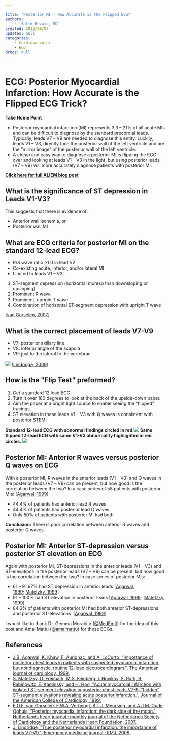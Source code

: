 ```yaml
---

title: 'Posterior MI - How Accurate is the Flipped ECG?'
authors:
    - 'Salim Rezaie, MD'
created: 2013/08/07
updates: null
categories:
    - Cardiovascular
    - ECG
drugs: null

---
```




# ECG: Posterior Myocardial Infarction: How Accurate is the Flipped ECG Trick?

**Take Home Point**

-   Posterior myocardial infarction (MI) represents 3.3 – 21% of all acute MIs and can be difficult to diagnose by the standard precordial leads. Typically, leads V7 – V9 are needed to diagnose this entity. Luckily, leads V1 – V3, directly face the posterior wall of the left ventricle and are the “mirror image” of the posterior wall of the left ventricle. 
-   A cheap and easy way to diagnose a posterior MI is flipping the ECG over and looking at leads V1 – V3 in the light, but using posterior leads (V7 – V9) will more accurately diagnose patients with posterior MI. 

**[Click here for full ALiEM blog post](http://academiclifeinem.com/posterior-myocardial-infarction-how-accurate-is-the-flipped-ecg-trick/)**

## What is the significance of ST depression in Leads V1-V3?

This suggests that there is evidence of:

-   Anterior wall ischemia, or
-   Posterior wall MI

## What are ECG criteria for posterior MI on the standard 12-lead ECG?

-   R/S wave ratio &gt;1.0 in lead V2
-   Co-existing acute, inferior, and/or lateral MI
-   Limited to leads V1 – V3:

1.  ST-segment depression (horizontal moreso than downsloping or upsloping)
2.  Prominent R wave
3.  Prominent, upright T wave
4.  Combination of horizontal ST-segment depression with upright T wave

\[[van Gorselen, 2007](http://www.ncbi.nlm.nih.gov/pubmed/17612703)\]

## What is the correct placement of leads V7-V9 

-   V7: posterior axillary line
-   V8: inferior angle of the scapula
-   V9: just to the lateral to the vertebrae

![](https://d2p53dh3qxfm0x.cloudfront.net/uploads/img/1jy/1/s/0153134c-f7a8-54a0-aad5-c7868fac55b9/640.png)
\[[Lindridge, 2009](http://www.ncbi.nlm.nih.gov/pubmed/19465627)\]

## How is the "Flip Test" preformed?

1.  Get a standard 12 lead ECG
2.  Turn it over 180 degrees to look at the back of the upside-down paper.
3.  Aim the paper at a bright light source to enable seeing the “flipped” tracings. 
4.  ST elevation in these leads V1 – V3 with Q waves is consistent with posterior STEMI

**Standard 12-lead ECG with abnormal findings circled in red**
![](https://d2p53dh3qxfm0x.cloudfront.net/uploads/img/1jy/1/s/7af15fbf-2771-5e73-b149-a8778d194d1f/640.png)
**Same flipped 12-lead ECG with same V1-V3 abnormality highlighted in red circles.**
![](https://d2p53dh3qxfm0x.cloudfront.net/uploads/img/1jy/1/s/f57fb216-80fe-5e62-81c3-3d1b303abcc6/640.png)

## Posterior MI: Anterior R waves versus posterior Q waves on ECG

With a posterior MI, R waves in the anterior leads (V1 – V3) and Q waves in the posterior leads (V7 – V9) can be present, but how good is the correlation between the two? In a case series of 58 patients with posterior MIs: \[[Agarwal, 1999](http://www.ncbi.nlm.nih.gov/pubmed/10072216)\]

-   44.4% of patients had anterior lead R waves
-   44.4% of patients had posterior lead Q waves 
-   Only 50% of patients with posterior MI had both 

**Conclusion:** There is poor correlation between anterior R waves and posterior Q waves. 

## Posterior MI: Anterior ST-depression versus posterior ST elevation on ECG

Again with posterior MI, ST-depressions in the anterior leads (V1 – V3) and ST-elevations in the posterior leads (V7 – V9) can be present, but how good is the correlation between the two? In case series of posterior MIs:

-   61 – 91.67% had ST depression in anterior leads \[[Agarwal, 1999](http://www.ncbi.nlm.nih.gov/pubmed/10072216); [Matetzky, 1999](http://www.ncbi.nlm.nih.gov/pubmed/10483956)\]
-   91 – 100% had ST elevation in posterior leads \[[Agarwal, 1999](http://www.ncbi.nlm.nih.gov/pubmed/10072216);  [Matetzky, 1999](http://www.ncbi.nlm.nih.gov/pubmed/10483956)\]
-   84.6% of patients with posterior MI had both anterior ST-depressions and posterior ST-elevations  \[[Agarwal, 1999](http://www.ncbi.nlm.nih.gov/pubmed/10072216)\]

I would like to thank Dr. Gemma Morabito ([@MedEmIt](http://www.twitter.com/MedEmIt)) for the idea of this post and Amal Mattu ([@amalmattu](http://www.twitter.com/amalmattu)) for these ECGs.

## References

-   [J.B. Agarwal, K. Khaw, F. Aurignac, and A. LoCurto, "Importance of posterior chest leads in patients with suspected myocardial infarction, but nondiagnostic, routine 12-lead electrocardiogram.", The American journal of cardiology, 1999.](http://www.ncbi.nlm.nih.gov/pubmed/10072216)
-   [S. Matetzky, D. Freimark, M.S. Feinberg, I. Novikov, S. Rath, B. Rabinowitz, E. Kaplinsky, and H. Hod, "Acute myocardial infarction with isolated ST-segment elevation in posterior chest leads V7-9: "hidden" ST-segment elevations revealing acute posterior infarction.", Journal of the American College of Cardiology, 1999.](http://www.ncbi.nlm.nih.gov/pubmed/10483956)
-   [E.O.F. van Gorselen, F.W.A. Verheugt, B.T.J. Meursing, and A.J.M. Oude Ophuis, "Posterior myocardial infarction: the dark side of the moon.", Netherlands heart journal : monthly journal of the Netherlands Society of Cardiology and the Netherlands Heart Foundation, 2007.](http://www.ncbi.nlm.nih.gov/pubmed/17612703)
-   [J. Lindridge, "True posterior myocardial infarction: the importance of leads V7-V9.", Emergency medicine journal : EMJ, 2009.](http://www.ncbi.nlm.nih.gov/pubmed/19465627)
